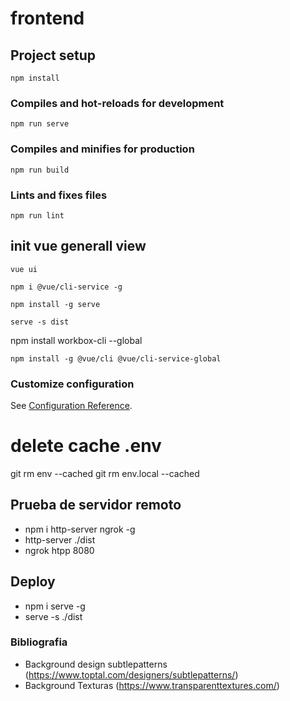 # frontend

## Project setup

```
npm install
```

### Compiles and hot-reloads for development

```
npm run serve
```

### Compiles and minifies for production

```
npm run build
```

### Lints and fixes files

```
npm run lint
```

## init vue generall view

```
vue ui
```

```
npm i @vue/cli-service -g
```

```
npm install -g serve
```

```
serve -s dist
```

npm install workbox-cli --global

```
npm install -g @vue/cli @vue/cli-service-global
```

### Customize configuration

See [Configuration Reference](https://cli.vuejs.org/config/).

# delete cache .env

git rm env --cached
git rm env.local --cached

## Prueba de servidor remoto

- npm i http-server ngrok -g
- http-server ./dist
- ngrok htpp 8080

## Deploy

- npm i serve -g
- serve -s ./dist

### Bibliografia

- Background design subtlepatterns (<https://www.toptal.com/designers/subtlepatterns/>)
- Background Texturas (<https://www.transparenttextures.com/>)
